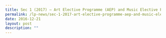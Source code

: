 ```yaml
---
title: Sec 1 (2017) – Art Elective Programme (AEP) and Music Elective Programme (MEP)
permalink: /lp-news/sec-1-2017-art-elective-programme-aep-and-music-elective-programme-mep/
date: 2016-12-21
layout: post
description: ""
---
```

